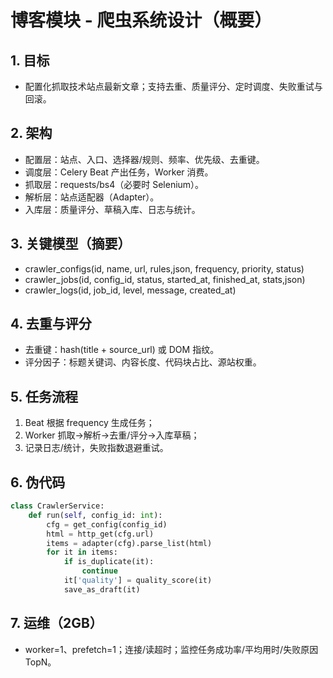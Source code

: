 # 博客模块 - 爬虫系统设计（概要）

## 1. 目标
- 配置化抓取技术站点最新文章；支持去重、质量评分、定时调度、失败重试与回滚。

## 2. 架构
- 配置层：站点、入口、选择器/规则、频率、优先级、去重键。
- 调度层：Celery Beat 产出任务，Worker 消费。
- 抓取层：requests/bs4（必要时 Selenium）。
- 解析层：站点适配器（Adapter）。
- 入库层：质量评分、草稿入库、日志与统计。

## 3. 关键模型（摘要）
- crawler_configs(id, name, url, rules,json, frequency, priority, status)
- crawler_jobs(id, config_id, status, started_at, finished_at, stats,json)
- crawler_logs(id, job_id, level, message, created_at)

## 4. 去重与评分
- 去重键：hash(title + source_url) 或 DOM 指纹。
- 评分因子：标题关键词、内容长度、代码块占比、源站权重。

## 5. 任务流程
1) Beat 根据 frequency 生成任务；  
2) Worker 抓取→解析→去重/评分→入库草稿；  
3) 记录日志/统计，失败指数退避重试。

## 6. 伪代码
```python
class CrawlerService:
    def run(self, config_id: int):
        cfg = get_config(config_id)
        html = http_get(cfg.url)
        items = adapter(cfg).parse_list(html)
        for it in items:
            if is_duplicate(it):
                continue
            it['quality'] = quality_score(it)
            save_as_draft(it)
```

## 7. 运维（2GB）
- worker=1、prefetch=1；连接/读超时；监控任务成功率/平均用时/失败原因 TopN。
